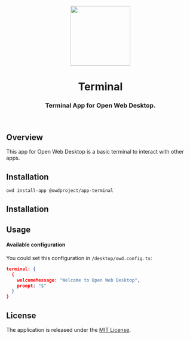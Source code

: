 <p align="center">
  <img width="160" height="160" src="https://avatars.githubusercontent.com/u/65117737?s=160&v=4" />
</p>
<h1 align="center">Terminal</h1>
<h3 align="center">
  Terminal App for Open Web Desktop.
</h3>

<br />

## Overview

This app for Open Web Desktop is a basic terminal to interact with other apps.

## Installation

```bash
owd install-app @owdproject/app-terminal
```

## Installation

## Usage

#### Available configuration

You could set this configuration in `/desktop/owd.config.ts`:

```json
terminal: {
  {
    welcomeMessage: "Welcome to Open Web Desktop",
    prompt: "$"
  }
}
```

## License

The application is released under the [MIT License](LICENSE).
